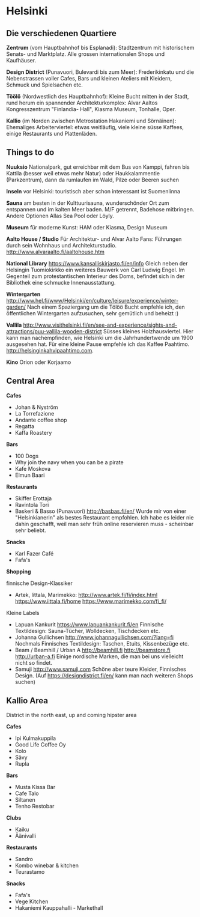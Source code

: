 # Helsinki

## Die verschiedenen Quartiere
**Zentrum** (vom Hauptbahnhof bis Esplanadi):
Stadtzentrum mit historischem Senats- und Marktplatz. Alle grossen internationalen Shops und Kaufhäuser.

**Design District** (Punavuori, Bulevardi bis zum Meer):
Frederikinkatu und die Nebenstrassen voller Cafes, Bars und kleinen Ateliers mit Kleidern, Schmuck und Spielsachen etc.

**Töölö** (Nordwestlich des Hauptbahnhof):
Kleine Bucht mitten in der Stadt, rund herum ein spannender Architekturkomplex: Alvar Aaltos Kongresszentrum "Finlandia- Hall", Kiasma Museum, Tonhalle, Oper.

**Kallio** (im Norden zwischen Metrostation Hakaniemi und Sörnäinen):
Ehemaliges Arbeiterviertel: etwas weitläufig, viele kleine süsse Kaffees, einige Restaurants und Plattenläden.


## Things to do

**Nuuksio** Nationalpark, gut erreichbar mit dem Bus von Kamppi, fahren bis Kattila (besser weil etwas mehr Natur) oder Haukkalammentie (Parkzentrum), dann da rumlaufen im Wald, Pilze oder Beeren suchen

**Inseln** vor Helsinki: touristisch aber schon interessant ist Suomenlinna

**Sauna** am besten in der Kulttuurisauna, wunderschönder Ort zum entspannen und im kalten Meer baden. M/F getrennt, Badehose mitbringen. Andere Optionen Allas Sea Pool oder Löyly.

**Museum** für moderne Kunst: HAM oder Kiasma, Design Museum

**Aalto House / Studio** Für Architektur- und Alvar Aalto Fans: Führungen durch sein Wohnhaus und Architekturstudio.  http://www.alvaraalto.fi/aaltohouse.htm

**National Library**
https://www.kansalliskirjasto.fi/en/info
Gleich neben der Helsingin Tuomiokirkko ein weiteres Bauwerk von Carl Ludwig Engel. Im Gegenteil zum protestantischen Interieur des Doms, befindet sich in der Bibliothek eine schmucke Innenausstattung.

**Wintergarten** http://www.hel.fi/www/Helsinki/en/culture/leisure/experience/winter-garden/
Nach einem Spaziergang um die Tölöö Bucht empfehle ich, den öffentlichen Wintergarten aufzusuchen, sehr gemütlich und beheizt :)

**Vallila** http://www.visithelsinki.fi/en/see-and-experience/sights-and-attractions/puu-vallila-wooden-district
Süsses kleines Holzhausviertel. Hier kann man nachempfinden, wie Helsinki um die Jahrhundertwende um 1900 ausgesehen hat. Für eine kleine Pause empfehle ich das Kaffee Paahtimo. http://helsinginkahvipaahtimo.com.

**Kino** Orion oder Korjaamo

## Central Area

**Cafes**

- Johan & Nyström
- La Torrefazione
- Andante coffee shop
- Regatta
- Kaffa Roastery

**Bars**

- 100 Dogs
- Why join the navy when you can be a pirate
- Kafe Moskova
- Elmun Baari

**Restaurants**

- Skiffer Erottaja
- Ravintola Tori
- Baskeri & Basso (Punavuori) http://basbas.fi/en/ Wurde mir von einer "Helsinkianerin" als bestes Restaurant empfohlen. Ich habe es leider nie dahin geschafft, weil man sehr früh online reservieren muss - scheinbar sehr beliebt.

**Snacks**

- Karl Fazer Café
- Fafa's

**Shopping**

finnische Design-Klassiker

- Artek, Iittala, Marimekko: http://www.artek.fi/fi/index.html https://www.iittala.fi/home https://www.marimekko.com/fi_fi/

Kleine Labels

- Lapuan Kankurit
https://www.lapuankankurit.fi/en
Finnische Textildesign: Sauna-Tücher, Wolldecken, Tischdecken etc.
- Johanna Gullichsen
http://www.johannagullichsen.com/?lang=fi
Nochmals Finnisches Textildesign: Taschen, Etuits, Kissenbezüge etc.
- Beam / Beamhill / Urban A http://beamhill.fi http://beamstore.fi http://urban-a.fi
Einige nordische Marken, die man bei uns vielleicht nicht so findet.
- Samuji
http://www.samuji.com
Schöne aber teure Kleider, Finnisches Design.
(Auf https://designdistrict.fi/en/ kann man nach weiteren Shops suchen)


## Kallio Area

District in the north east, up and coming hipster area

**Cafes**

- Ipi Kulmakuppila
- Good Life Coffee Oy
- Kolo
- Sävy
- Rupla

**Bars**

- Musta Kissa Bar
- Cafe Talo
- Siltanen
- Tenho Restobar

**Clubs**

- Kaiku
- Äänivalli

**Restaurants**

- Sandro
- Kombo winebar & kitchen
- Teurastamo

**Snacks**

- Fafa's
- Vege Kitchen
- Hakaniemi Kauppahalli - Markethall
